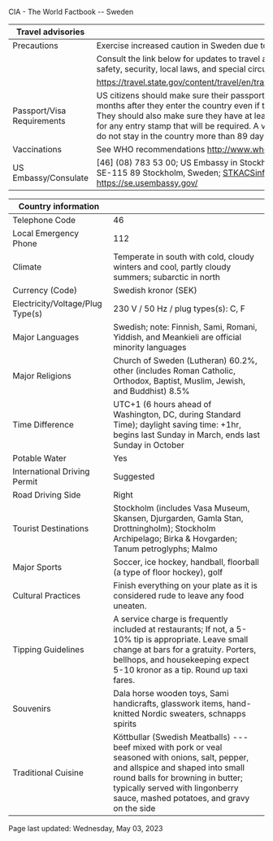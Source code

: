 CIA - The World Factbook -- Sweden

| Travel advisories | |
| --- | --- |
| Precautions | Exercise increased caution in Sweden due to terrorism. |
| | Consult the link below for updates to travel advisories and statements on safety, security, local laws, and special circumstances in this country. |
| | <https://travel.state.gov/content/travel/en/traveladvisories/traveladvisories.html> |
| Passport/Visa Requirements | US citizens should make sure their passport will not expire for at least 6 months after they enter the country even if they do not intend to stay that long. They should also make sure they have at least 2 blank pages in their passport for any entry stamp that will be required. A visa is not required as long as you do not stay in the country more than 89 days. |
| Vaccinations | See WHO recommendations  <http://www.who.int/> |
| US Embassy/Consulate | [46] (08) 783 53 00; US Embassy in Stockholm, Dag Hammarskjölds Väg 31, SE-115 89 Stockholm, Sweden; STKACSinfo@state.gov; https://se.usembassy.gov/ |

| Country information |  |
| --- | --- |
| Telephone Code | 46 |
| Local Emergency Phone | 112 |
| Climate | Temperate in south with cold, cloudy winters and cool, partly cloudy summers; subarctic in north |
| Currency (Code) | Swedish kronor (SEK) |
| Electricity/Voltage/Plug Type(s) | 230 V / 50 Hz / plug types(s): C, F |
| Major Languages | Swedish; note: Finnish, Sami, Romani, Yiddish, and Meankieli are official minority languages |
| Major Religions | Church of Sweden (Lutheran) 60.2%, other (includes Roman Catholic, Orthodox, Baptist, Muslim, Jewish, and Buddhist) 8.5% |
| Time Difference | UTC+1 (6 hours ahead of Washington, DC, during Standard Time); daylight saving time: +1hr, begins last Sunday in March, ends last Sunday in October |
| Potable Water | Yes |
| International Driving Permit | Suggested |
| Road Driving Side | Right |
| Tourist Destinations | Stockholm (includes Vasa Museum, Skansen, Djurgarden, Gamla Stan, Drottningholm); Stockholm Archipelago; Birka & Hovgarden; Tanum petroglyphs; Malmo |
| Major Sports | Soccer, ice hockey, handball, floorball (a type of floor hockey), golf |
| Cultural Practices | Finish everything on your plate as it is considered rude to leave any food uneaten. |
| Tipping Guidelines | A service charge is frequently included at restaurants; If not, a 5-10% tip is appropriate. Leave small change at bars for a gratuity. Porters, bellhops, and housekeeping expect 5-10 kronor as a tip. Round up taxi fares. |
| Souvenirs | Dala horse wooden toys, Sami handicrafts, glasswork items, hand-knitted Nordic sweaters, schnapps spirits |
| Traditional Cuisine | Köttbullar (Swedish Meatballs) --- beef mixed with pork or veal seasoned with onions, salt, pepper, and allspice and shaped into small round balls for browning in butter; typically served with lingonberry sauce, mashed potatoes, and gravy on the side |

Page last updated: Wednesday, May 03, 2023
